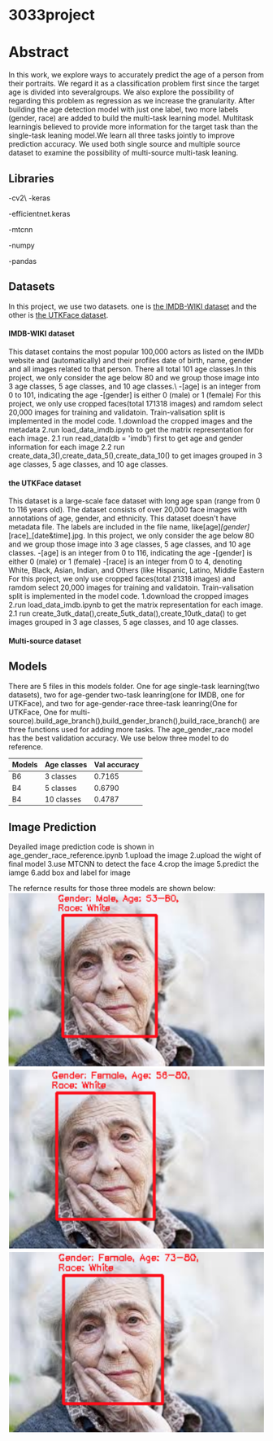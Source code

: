 # 3033project

# Abstract
In  this  work,  we  explore  ways  to  accurately predict  the  age  of  a  person  from  their  portraits.  We regard it as a classification problem first since the target age is divided into severalgroups.  We also explore the possibility of regarding  this  problem  as  regression  as  we  increase the granularity.  After building the age detection model with just one label, two more labels  (gender,  race)  are  added  to  build  the multi-task learning model.  Multitask learningis believed to provide more information for the target task than the single-task leaning model.We learn all three tasks jointly to improve prediction accuracy.  We used both single source and multiple source dataset to examine the possibility of multi-source multi-task leaning.

## Libraries
-cv2\\
-keras

-efficientnet.keras

-mtcnn 

-numpy

-pandas



## Datasets
In this project, we use two datasets. one is [the IMDB-WIKI dataset](https://data.vision.ee.ethz.ch/cvl/rrothe/imdb-wiki/) and the other is [the UTKFace dataset](https://susanqq.github.io/UTKFace/). 
#### IMDB-WIKI dataset
This dataset contains the most popular 100,000 actors as listed on the IMDb website and (automatically) and their profiles date of birth, name, gender and all images related to that person. There all total 101 age classes.In this project, we only consider the age below 80 and we group those image into 3 age classes, 5 age classes, and 10 age classes.\\
-[age] is an integer from 0 to 101, indicating the age
-[gender] is either 0 (male) or 1 (female)
For this project, we only use cropped faces(total 171318 images) and ramdom select 20,000 images for training and validatoin. Train-valisation split is implemented in the model code.
1.download the cropped images and the metadata
2.run load_data_imdb.ipynb to get the matrix representation for each image.
2.1 run read_data(db = 'imdb') first to get age and gender information for each image
2.2 run create_data_3(),create_data_5(),create_data_10() to get images grouped in 3 age classes, 5 age classes, and 10 age classes.
#### the UTKFace dataset
This dataset is a large-scale face dataset with long age span (range from 0 to 116 years old). The dataset consists of over 20,000 face images with annotations of age, gender, and ethnicity. This dataset doesn't have metadata file. The labels are included in the file name, like[age]_[gender]_[race]_[date&time].jpg. In this project, we only consider the age below 80 and we group those image into 3 age classes, 5 age classes, and 10 age classes.
-[age] is an integer from 0 to 116, indicating the age
-[gender] is either 0 (male) or 1 (female)
-[race] is an integer from 0 to 4, denoting White, Black, Asian, Indian, and Others (like Hispanic, Latino, Middle Eastern
For this project, we only use cropped faces(total 21318 images) and ramdom select 20,000 images for training and validatoin. Train-valisation split is implemented in the model code.
1.download the cropped images
2.run load_data_imdb.ipynb to get the matrix representation for each image.
2.1 run create_3utk_data(),create_5utk_data(),create_10utk_data() to get images grouped in 3 age classes, 5 age classes, and 10 age classes.

#### Multi-source dataset


## Models
There are 5 files in this models folder. One for age single-task learning(two datasets), two for age-gender two-task leanring(one for IMDB, one for UTKFace), and two for age-gender-race three-task leanring(One for UTKFace, One for multi-source).build_age_branch(),build_gender_branch(),build_race_branch() are three functions used for adding more tasks.
The age_gender_race model has the best validation accuracy. We use below three model to do reference.

|  Models | Age classes|  Val accuracy |
|-----|-------|-------|
| B6 | 3 classes|0.7165|
| B4 | 5 classes|0.6790|
| B4 |  10 classes|0.4787|


## Image Prediction
Deyailed image prediction code is shown in age_gender_race_reference.ipynb
1.upload the image
2.upload the wight of final model
3.use MTCNN to detect the face
4.crop the image
5.predict the iamge
6.add box and label for image

The refernce results for those three models are shown below:
![image](https://github.com/Xi-Yang-project/3033project/blob/main/reference%20images/3ageclasses_prediction.png)
![image](https://github.com/Xi-Yang-project/3033project/blob/main/reference%20images/5ageclasses_prediction.png)
![image](https://github.com/Xi-Yang-project/3033project/blob/main/reference%20images/10ageclasses_prediction.png)










